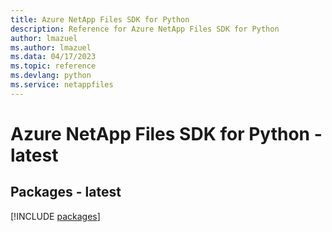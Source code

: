 ```yaml
---
title: Azure NetApp Files SDK for Python
description: Reference for Azure NetApp Files SDK for Python
author: lmazuel
ms.author: lmazuel
ms.data: 04/17/2023
ms.topic: reference
ms.devlang: python
ms.service: netappfiles
---
```

# Azure NetApp Files SDK for Python - latest
## Packages - latest
[!INCLUDE [packages](netapp-files-index.md)]